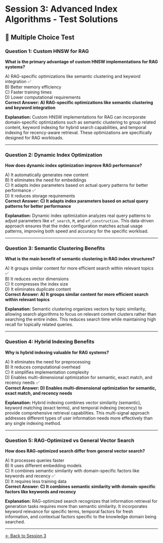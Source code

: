 # Session 3: Advanced Index Algorithms - Test Solutions

## 📝 Multiple Choice Test

### Question 1: Custom HNSW for RAG

**What is the primary advantage of custom HNSW implementations for RAG systems?**

A) RAG-specific optimizations like semantic clustering and keyword integration ✅  
B) Better memory efficiency  
C) Faster training times  
D) Lower computational requirements  
**Correct Answer: A) RAG-specific optimizations like semantic clustering and keyword integration**

**Explanation:** Custom HNSW implementations for RAG can incorporate domain-specific optimizations such as semantic clustering to group related content, keyword indexing for hybrid search capabilities, and temporal indexing for recency-aware retrieval. These optimizations are specifically designed for RAG workloads.

---

### Question 2: Dynamic Index Optimization

**How does dynamic index optimization improve RAG performance?**

A) It automatically generates new content  
B) It eliminates the need for embeddings  
C) It adapts index parameters based on actual query patterns for better performance ✅  
D) It reduces storage requirements  
**Correct Answer: C) It adapts index parameters based on actual query patterns for better performance**

**Explanation:** Dynamic index optimization analyzes real query patterns to adjust parameters like `ef_search`, `M`, and `ef_construction`. This data-driven approach ensures that the index configuration matches actual usage patterns, improving both speed and accuracy for the specific workload.

---

### Question 3: Semantic Clustering Benefits

**What is the main benefit of semantic clustering in RAG index structures?**

A) It groups similar content for more efficient search within relevant topics ✅  
B) It reduces vector dimensions  
C) It compresses the index size  
D) It eliminates duplicate content  
**Correct Answer: A) It groups similar content for more efficient search within relevant topics**

**Explanation:** Semantic clustering organizes vectors by topic similarity, allowing search algorithms to focus on relevant content clusters rather than searching the entire index. This reduces search time while maintaining high recall for topically related queries.

---

### Question 4: Hybrid Indexing Benefits

**Why is hybrid indexing valuable for RAG systems?**

A) It eliminates the need for preprocessing  
B) It reduces computational overhead  
C) It simplifies implementation complexity  
D) Enables multi-dimensional optimization for semantic, exact match, and recency needs ✅  
**Correct Answer: D) Enables multi-dimensional optimization for semantic, exact match, and recency needs**

**Explanation:** Hybrid indexing combines vector similarity (semantic), keyword matching (exact terms), and temporal indexing (recency) to provide comprehensive retrieval capabilities. This multi-signal approach addresses different types of user information needs more effectively than any single indexing method.

---

### Question 5: RAG-Optimized vs General Vector Search

**How does RAG-optimized search differ from general vector search?**

A) It processes queries faster  
B) It uses different embedding models  
C) It combines semantic similarity with domain-specific factors like keywords and recency ✅  
D) It requires less training data  
**Correct Answer: C) It combines semantic similarity with domain-specific factors like keywords and recency**

**Explanation:** RAG-optimized search recognizes that information retrieval for generation tasks requires more than semantic similarity. It incorporates keyword relevance for specific terms, temporal factors for fresh information, and contextual factors specific to the knowledge domain being searched.

---

[← Back to Session 3](Session3_ModuleA_Index_Algorithms.md)